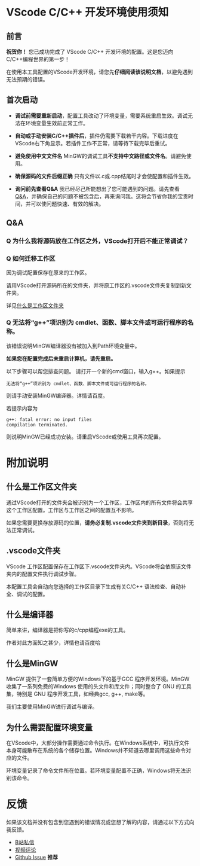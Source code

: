 <!-- 这是一个Markdown文档 -->
<!-- 你可以通过VS code自带的预览功能，获得更好的阅读体验 -->
<!-- 默认快捷键为先按下Ctrl + K 再按下 V -->

# VScode C/C++ 开发环境使用须知
## 前言
**祝贺你！** 您已成功完成了 VScode C/C++ 开发环境的配置。这是您迈向C/C++编程世界的第一步！

在使用本工具配置的VScode开发环境，请您先**仔细阅读该说明文档**，以避免遇到无法预期的错误。

## 首次启动
* **调试前需要重新启动**，配置工具改动了环境变量，需要系统重启生效。调试无法在环境变量生效前正常工作。

* **自动或手动安装C/C++插件后**，插件仍需要下载若干内容。下载进度在VScode右下角显示。若插件工作不正常，请等待下载完毕后重试。

* **避免使用中文文件名** MinGW的调试工具**不支持中文路径或文件名**。请避免使用。

* **确保源码的文件后缀正确** 只有文件以.c或.cpp结尾时才会使配置和插件生效。
* **询问前先查看Q&A** 我已经尽己所能想出了您可能遇到的问题。请先查看[Q&A](#Q&A)，并确保自己的问题不被包含后，再来询问我。这将会节省你我的宝贵时间，并可以使问题快速、有效的解决。

## Q&A
### Q 为什么我将源码放在工作区之外，VScode打开后不能正常调试？
### Q 如何迁移工作区
因为调试配置保存在原来的工作区。

请用VScode打开源码所在的文件夹，并将原工作区的.vscode文件夹复制到新文件夹。

详见[什么是工作区文件夹](#什么是工作区文件夹)

### Q 无法将“g++”项识别为 cmdlet、函数、脚本文件或可运行程序的名称。
该错误说明MinGW编译器没有被加入到Path环境变量中。

**如果您在配置完成后未重启计算机，请先重启。**

以下步骤可以帮您排查问题。
请打开一个新的cmd窗口，输入g++。如果提示

```
无法将“g++”项识别为 cmdlet、函数、脚本文件或可运行程序的名称。
```

则请手动安装MinGW编译器。详情请百度。

若提示内容为
```
g++: fatal error: no input files
compilation terminated.
```
则说明MinGW已经成功安装。请重启VScode或使用工具再次配置。

# 附加说明

## 什么是工作区文件夹
通过VScode打开的文件夹会被识别为一个工作区，工作区内的所有文件将会共享这个工作区配置。工作区与工作区之间的配置互不影响。

如果您需要更换存放源码的位置，**请务必复制.vscode文件夹到新目录**，否则将无法正常调试。

## .vscode文件夹
VScode 工作区配置保存在工作区下.vscode文件夹内。VScode将会依照该文件夹内的配置文件执行调试步骤。

本配置工具会自动向您选择的工作区目录下生成有关C/C++
语法检查、自动补全、调试的配置。

## 什么是编译器
简单来讲，编译器是把你写的c/cpp编程exe的工具。

作者对此方面知之甚少，详情也请百度哈

## 什么是MinGW
MinGW 提供了一套简单方便的Windows下的基于GCC 程序开发环境。MinGW 收集了一系列免费的Windows 使用的头文件和库文件；同时整合了 GNU 的工具集，特别是 GNU 程序开发工具，如经典gcc, g++, make等。

我们主要使用MinGW进行调试与编译。

## 为什么需要配置环境变量
在VScode中，大部分操作需要通过命令执行。在Windows系统中，可执行文件本身可能散布在系统的各个储存位置。Windows并不知道去哪里调用这些命令对应的文件。

环境变量记录了命令文件所在位置。若环境变量配置不正确，Windows将无法识别该命令。

# 反馈
如果该文档并没有包含到您遇到的错误情况或您想了解的内容，请通过以下方式向我反馈。
* [B站私信](https://space.bilibili.com/12263994)
* [视频评论](https://www.bilibili.com/video/av52434248)
* [Github Issue](https://github.com/SDchao/AutoVsCEnv_WPF/issues/new) **推荐**